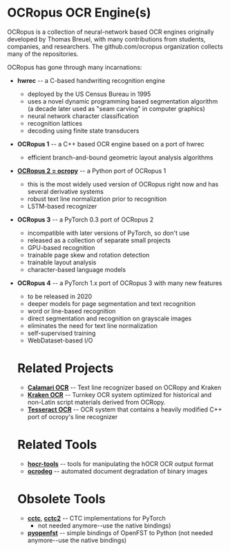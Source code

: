 # OCRopus OCR Engine(s)

OCRopus is a collection of neural-network based OCR engines originally developed by Thomas Breuel, with many contributions from students, companies, and researchers. The github.com/ocropus organization collects many of the repositories.

OCRopus has gone through many incarnations:

- **hwrec** -- a C-based handwriting recognition engine
  - deployed by the US Census Bureau in 1995
  - uses a novel dynamic programming based segmentation algorithm (a decade later used as "seam carving" in computer graphics)
  - neural network character classification
  - recognition lattices
  - decoding using finite state transducers
- **OCRopus 1** -- a C++ based OCR engine based on a port of hwrec
  - efficient branch-and-bound geometric layout analysis algorithms
- **[OCRopus 2 = ocropy](https://github.com/ocropus/ocropy)** -- a Python port of OCRopus 1
  - this is the most widely used version of OCRopus right now and has several derivative systems
  - robust text line normalization prior to recognition
  - LSTM-based recognizer
- **OCRopus 3** -- a PyTorch 0.3 port of OCRopus 2
  - incompatible with later versions of PyTorch, so don't use
  - released as a collection of separate small projects
  - GPU-based recognition
  - trainable page skew and rotation detection
  - trainable layout analysis
  - character-based language models
- **OCRopus 4** -- a PyTorch 1.x port of OCRopus 3 with many new features
  - to be released in 2020
  - deeper models for page segmentation and text recognition
  - word or line-based recognition
  - direct segmentation and recognition on grayscale images
  - eliminates the need for text line normalization
  - self-supervised training
  - WebDataset-based I/O
  
  # Related Projects
  
  - **[Calamari OCR](http://github.com/Calamari-OCR/calamari)** --  Text line recognizer based on OCRopy and Kraken
  - **[Kraken OCR](github.com/mittagessen/kraken)** --  Turnkey OCR system optimized for historical and non-Latin script materials derived from OCRopy.
  - **[Tesseract OCR](https://github.com/tesseract-ocr)** -- OCR system that contains a heavily modified C++ port of ocropy's line recognizer
  
  # Related Tools
  
  - **[hocr-tools](http://github.com/ocropus/hocr-tools)** -- tools for manipulating the hOCR OCR output format
  - **[ocrodeg](http://github.com/ocropus/ocrodeg)** -- automated document degradation of binary images
  
  # Obsolete Tools
  
  - **[cctc](https://github.com/ocropus/cctc)**, **[cctc2](https://github.com/ocropus/cctc2)** -- CTC implementations for PyTorch 
    - not needed anymore--use the native bindings)
  - **[pyopenfst](https://github.com/ocropus/pyopenfst)** -- simple bindings of OpenFST to Python (not needed anymore--use the native bindings)
